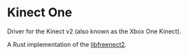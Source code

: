 # Kinect One

Driver for the Kinect v2 (also known as the Xbox One Kinect).

A Rust implementation of the
[libfreenect2](https://github.com/OpenKinect/libfreenect2).
